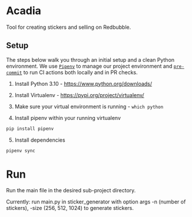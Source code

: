 # Acadia

Tool for creating stickers and selling on Redbubble.

## Setup
The steps below walk you through an initial setup and a clean Python environment.
We use [`Pipenv`](https://realpython.com/pipenv-guide/) to manage our project environment
and [`pre-commit`](https://pre-commit.com) to run CI actions both locally and in PR checks.

1. Install Python 3.10 - https://www.python.org/downloads/

2. Install Virtualenv - https://pypi.org/project/virtualenv/

3. Make sure your virtual environment is running - `which python`

4. Install pipenv within your running virtualenv
```bash
pip install pipenv
```

5. Install dependencies
```bash
pipenv sync
```

# Run
Run the main file in the desired sub-project directory.

Currently: run main.py in sticker_generator with option args -n (number of stickers), -size (256, 512, 1024) to generate stickers.
